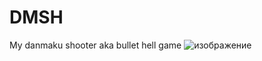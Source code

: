 # DMSH
My danmaku shooter aka bullet hell game 
![изображение](https://github.com/Aty-0/DMSH/assets/54220849/0cd0e62b-d073-45c7-96a3-da17638d41c7)
